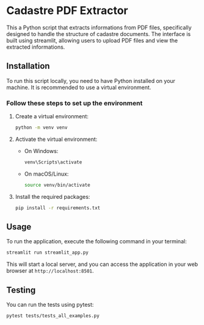 # Cadastre PDF Extractor

This a Python script that extracts informations from PDF files, specifically designed to handle the structure of cadastre documents.
The interface is built using streamlit, allowing users to upload PDF files and view the extracted informations.

## Installation

To run this script locally, you need to have Python installed on your machine.
It is recommended to use a virtual environment.

### Follow these steps to set up the environment

1. Create a virtual environment:

   ```bash
   python -m venv venv
   ```

2. Activate the virtual environment:

   - On Windows:

     ```bash
     venv\Scripts\activate
     ```

   - On macOS/Linux:

     ```bash
     source venv/bin/activate
     ```

3. Install the required packages:

   ```bash
   pip install -r requirements.txt
   ```

## Usage

To run the application, execute the following command in your terminal:

```bash
streamlit run streamlit_app.py
```

This will start a local server, and you can access the application in your web browser at `http://localhost:8501`.

## Testing

You can run the tests using pytest:

```bash
pytest tests/tests_all_examples.py
```
